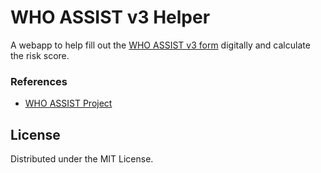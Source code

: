 # WHO ASSIST v3 Helper

A webapp to help fill out the [WHO ASSIST v3 form](https://www.who.int/substance_abuse/activities/assist_v3_english.pdf) digitally and calculate the risk score.

### References

* [WHO ASSIST Project](https://www.who.int/management-of-substance-use/assist)

## License

Distributed under the MIT License.

